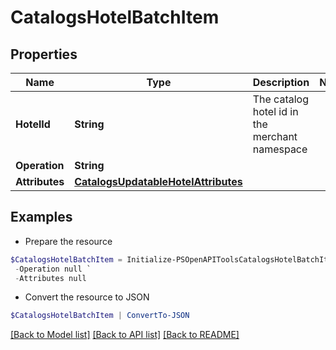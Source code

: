 # CatalogsHotelBatchItem
## Properties

Name | Type | Description | Notes
------------ | ------------- | ------------- | -------------
**HotelId** | **String** | The catalog hotel id in the merchant namespace | 
**Operation** | **String** |  | 
**Attributes** | [**CatalogsUpdatableHotelAttributes**](CatalogsUpdatableHotelAttributes.md) |  | 

## Examples

- Prepare the resource
```powershell
$CatalogsHotelBatchItem = Initialize-PSOpenAPIToolsCatalogsHotelBatchItem  -HotelId DS0294-M `
 -Operation null `
 -Attributes null
```

- Convert the resource to JSON
```powershell
$CatalogsHotelBatchItem | ConvertTo-JSON
```

[[Back to Model list]](../README.md#documentation-for-models) [[Back to API list]](../README.md#documentation-for-api-endpoints) [[Back to README]](../README.md)


